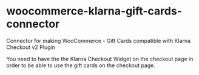 # woocommerce-klarna-gift-cards-connector
Connector for making WooCommerce - Gift Cards compatible with Klarna Checkout v2 Plugin

You need to have the the Klarna Checkout Widget on the checkout page in order to be able to use the gift cards on the checkout page.
